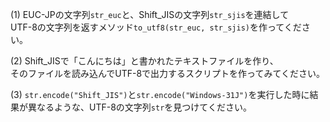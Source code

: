 (1) EUC-JPの文字列`str_euc`と、Shift_JISの文字列`str_sjis`を連結して  
UTF-8の文字列を返すメソッド`to_utf8(str_euc, str_sjis)`を作ってください。

(2) Shift_JISで「こんにちは」と書かれたテキストファイルを作り、  
そのファイルを読み込んでUTF-8で出力するスクリプトを作ってみてください。

(3) `str.encode("Shift_JIS")`と`str.encode("Windows-31J")`を実行した時に結果が異なるような、UTF-8の文字列`str`を見つけてください。